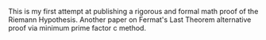 This is my first attempt at publishing a rigorous and formal math proof of the Riemann Hypothesis.
Another paper on Fermat's Last Theorem alternative proof via minimum prime factor c method.
